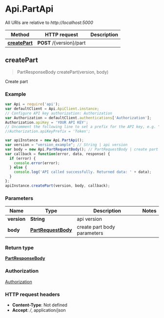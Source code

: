 # Api.PartApi

All URIs are relative to *http://localhost:5000*

Method | HTTP request | Description
------------- | ------------- | -------------
[**createPart**](PartApi.md#createPart) | **POST** /{version}/part | 



## createPart

> PartResponseBody createPart(version, body)



Create part

### Example

```javascript
var Api = require('api');
var defaultClient = Api.ApiClient.instance;
// Configure API key authorization: Authorization
var Authorization = defaultClient.authentications['Authorization'];
Authorization.apiKey = 'YOUR API KEY';
// Uncomment the following line to set a prefix for the API key, e.g. "Token" (defaults to null)
//Authorization.apiKeyPrefix = 'Token';

var apiInstance = new Api.PartApi();
var version = "version_example"; // String | api version
var body = new Api.PartRequestBody(); // PartRequestBody | create part body parameters
var callback = function(error, data, response) {
  if (error) {
    console.error(error);
  } else {
    console.log('API called successfully. Returned data: ' + data);
  }
};
apiInstance.createPart(version, body, callback);
```

### Parameters



Name | Type | Description  | Notes
------------- | ------------- | ------------- | -------------
 **version** | **String**| api version | 
 **body** | [**PartRequestBody**](PartRequestBody.md)| create part body parameters | 

### Return type

[**PartResponseBody**](PartResponseBody.md)

### Authorization

[Authorization](../README.md#Authorization)

### HTTP request headers

- **Content-Type**: Not defined
- **Accept**: */*, application/json

